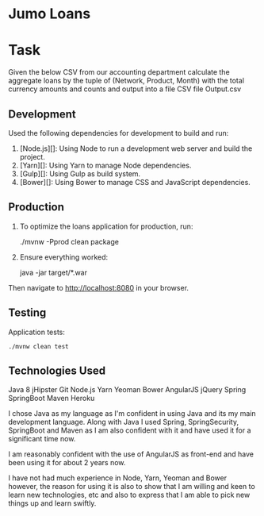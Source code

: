 # Jumo Loans

# Task
Given the below CSV from our accounting department calculate the
aggregate loans by the tuple of (Network, Product, Month) with the
total currency amounts and counts and output into a file CSV file
Output.csv

## Development

Used the following dependencies for development to build and run:

1. [Node.js][]: Using Node to run a development web server and build the project.
2. [Yarn][]: Using Yarn to manage Node dependencies.
3. [Gulp][]: Using Gulp as build system.
4. [Bower][]: Using Bower to manage CSS and JavaScript dependencies.

## Production

1. To optimize the loans application for production, run:

    ./mvnw -Pprod clean package

2. Ensure everything worked:

    java -jar target/*.war

Then navigate to [http://localhost:8080](http://localhost:8080) in your browser.

## Testing

Application tests:

    ./mvnw clean test

## Technologies Used

Java 8
jHipster
Git
Node.js
Yarn
Yeoman
Bower
AngularJS
jQuery
Spring
SpringBoot
Maven
Heroku

I chose Java as my language as I'm confident in using Java and its my main development language.
Along with Java I used Spring, SpringSecurity, SpringBoot and Maven as I am also confident with it and have used it for
a significant time now.

I am reasonably confident with the use of AngularJS as front-end and have been using it for about 2 years now.

I have not had much experience in Node, Yarn, Yeoman and Bower however, the reason for using it is also to show that
I am willing and keen to learn new technologies, etc and also to express that I am able to pick new things up and learn swiftly.
